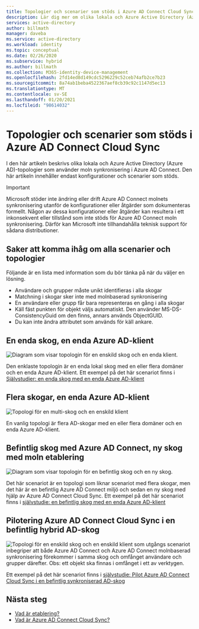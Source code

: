 ```yaml
---
title: Topologier och scenarier som stöds i Azure AD Connect Cloud Sync
description: Lär dig mer om olika lokala och Azure Active Directory (Azure AD)-topologier som använder moln synkronisering i Azure AD Connect.
services: active-directory
author: billmath
manager: daveba
ms.service: active-directory
ms.workload: identity
ms.topic: conceptual
ms.date: 02/26/2020
ms.subservice: hybrid
ms.author: billmath
ms.collection: M365-identity-device-management
ms.openlocfilehash: 2fd14ed8d149cdc5296229c52ceb74afb2ce7b23
ms.sourcegitcommit: 8a74ab1beba4522367aef8cb39c92c1147d5ec13
ms.translationtype: MT
ms.contentlocale: sv-SE
ms.lasthandoff: 01/20/2021
ms.locfileid: "98614032"
---
```

# <a name="azure-ad-connect-cloud-sync-supported-topologies-and-scenarios"></a>Topologier och scenarier som stöds i Azure AD Connect Cloud Sync
I den här artikeln beskrivs olika lokala och Azure Active Directory (Azure AD)-topologier som använder moln synkronisering i Azure AD Connect. Den här artikeln innehåller endast konfigurationer och scenarier som stöds.

> [!IMPORTANT]
> Microsoft stöder inte ändring eller drift Azure AD Connect molnets synkronisering utanför de konfigurationer eller åtgärder som dokumenteras formellt. Någon av dessa konfigurationer eller åtgärder kan resultera i ett inkonsekvent eller tillstånd som inte stöds för Azure AD Connect moln synkronisering. Därför kan Microsoft inte tillhandahålla teknisk support för sådana distributioner.

## <a name="things-to-remember-about-all-scenarios-and-topologies"></a>Saker att komma ihåg om alla scenarier och topologier
Följande är en lista med information som du bör tänka på när du väljer en lösning.

- Användare och grupper måste unikt identifieras i alla skogar
- Matchning i skogar sker inte med molnbaserad synkronisering
- En användare eller grupp får bara representeras en gång i alla skogar
- Käll fäst punkten för objekt väljs automatiskt.  Den använder MS-DS-ConsistencyGuid om den finns, annars används ObjectGUID.
- Du kan inte ändra attributet som används för käll ankare.

## <a name="single-forest-single-azure-ad-tenant"></a>En enda skog, en enda Azure AD-klient
![Diagram som visar topologin för en enskild skog och en enda klient.](media/tutorial-single-forest/diagram-2.png)

Den enklaste topologin är en enda lokal skog med en eller flera domäner och en enda Azure AD-klient.  Ett exempel på det här scenariot finns i [Självstudier: en enda skog med en enda Azure AD-klient](tutorial-single-forest.md)


## <a name="multi-forest-single-azure-ad-tenant"></a>Flera skogar, en enda Azure AD-klient
![Topologi för en multi-skog och en enskild klient](media/plan-cloud-provisioning-topologies/multi-forest-2.png)

En vanlig topologi är flera AD-skogar med en eller flera domäner och en enda Azure AD-klient.  

## <a name="existing-forest-with-azure-ad-connect-new-forest-with-cloud-provisioning"></a>Befintlig skog med Azure AD Connect, ny skog med moln etablering
![Diagram som visar topologin för en befintlig skog och en ny skog.](media/tutorial-existing-forest/existing-forest-new-forest-2.png)

Det här scenariot är en topologi som liknar scenariot med flera skogar, men det här är en befintlig Azure AD Connect miljö och sedan en ny skog med hjälp av Azure AD Connect Cloud Sync.  Ett exempel på det här scenariot finns i [självstudie: en befintlig skog med en enda Azure AD-klient](tutorial-existing-forest.md)

## <a name="piloting-azure-ad-connect-cloud-sync-in-an-existing-hybrid-ad-forest"></a>Pilotering Azure AD Connect Cloud Sync i en befintlig hybrid AD-skog
![Topologi för en enskild skog och en enskild klient som utgångs ](media/tutorial-migrate-aadc-aadccp/diagram-2.png) scenariot inbegriper att både Azure AD Connect och Azure AD Connect molnbaserad synkronisering förekommer i samma skog och omfånget användare och grupper därefter. Obs: ett objekt ska finnas i omfånget i ett av verktygen. 

Ett exempel på det här scenariot finns i [självstudie: Pilot Azure AD Connect Cloud Sync i en befintlig synkroniserad AD-skog](tutorial-pilot-aadc-aadccp.md)



## <a name="next-steps"></a>Nästa steg 

- [Vad är etablering?](what-is-provisioning.md)
- [Vad är Azure AD Connect Cloud Sync?](what-is-cloud-sync.md)

